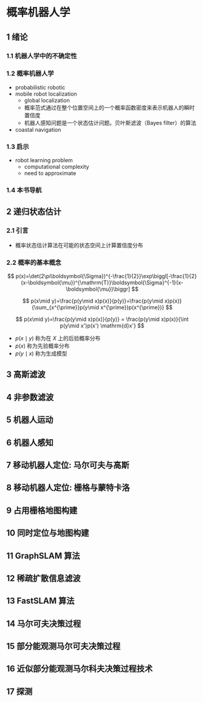 # 概率机器人学

## 1 绪论

### 1.1 机器人学中的不确定性

### 1.2 概率机器人学

- probabilistic robotic
- mobile robot localization
	- global localization
	- 概率范式通过在整个位置空间上的一个概率函数密度来表示机器人的瞬时置信度
	- 机器人感知问题是一个状态估计问题。贝叶斯滤波（Bayes filter）的算法
- coastal navigation 

### 1.3 启示

- robot learning problem 
	- computational complexity
	- need to approximate

### 1.4 本书导航

## 2 递归状态估计

### 2.1 引言

- 概率状态估计算法在可能的状态空间上计算置信度分布

### 2.2 概率的基本概念

$$
p(x)=\det(2\pi\boldsymbol{\Sigma})^{-\frac{1}{2}}\exp\biggl[-\frac{1}{2}(x-\boldsymbol{\mu})^{\mathrm{T}}\boldsymbol{\Sigma}^{-1}(x-\boldsymbol{\mu})\biggr]
$$

$$
p(x\mid y)=\frac{p(y\mid x)p(x)}{p(y)}=\frac{p(y\mid x)p(x)}{\sum_{x^{\prime}}p(y\mid x^{\prime})p(x^{\prime})}
$$

$$
p(x\mid y)=\frac{p(y\mid x)p(x)}{p(y)} = \frac{p(y\mid x)p(x)}{\int p(y\mid x')p(x') \mathrm{d}x'}
$$

- $\displaystyle p(x \mid y)$ 称为在 $\displaystyle X$ 上的后验概率分布
- $\displaystyle p(x)$ 称为先验概率分布
- $\displaystyle p(y \mid x)$ 称为生成模型

## 3 高斯滤波

## 4 非参数滤波

## 5 机器人运动

## 6 机器人感知

## 7 移动机器人定位: 马尔可夫与高斯

## 8 移动机器人定位: 栅格与蒙特卡洛

## 9 占用栅格地图构建

## 10 同时定位与地图构建

## 11 GraphSLAM 算法

## 12 稀疏扩散信息滤波

## 13 FastSLAM 算法

## 14 马尔可夫决策过程

## 15 部分能观测马尔可夫决策过程

## 16 近似部分能观测马尔科夫决策过程技术

## 17 探测
